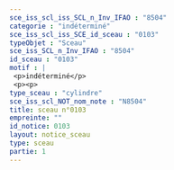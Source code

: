 ```yaml
---
sce_iss_scl_iss_SCL_n_Inv_IFAO : "8504"
categorie : "indéterminé"
sce_iss_scl_iss_SCE_id_sceau : "0103"
typeObjet : "Sceau"
sce_iss_SCL_n_Inv_IFAO : "8504"
id_sceau : "0103"
motif : |
 <p>indéterminé</p>
 <p><p>
type_sceau : "cylindre"
sce_iss_scl_NOT_nom_note : "N8504"
title: sceau n°0103
empreinte: ""
id_notice: 0103
layout: notice_sceau
type: sceau
partie: 1
---
```


